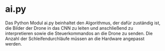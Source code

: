 # ai.py
Das Python Modul ai.py beinhaltet den Algorithmus, der dafür zuständig ist, die Bilder der Drone in das CNN zu leiten und anschließend zu interpretieren sowie die Steuerkommandos an die Drone zu senden. Die Anzahl  der Schleifendurchläufe müssen an die Hardware angepasst werden.
